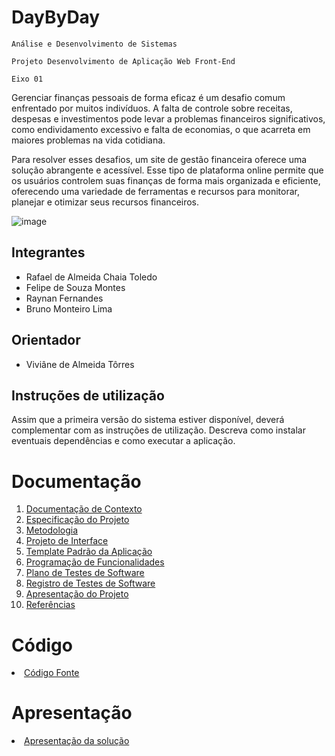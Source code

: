 # DayByDay

`Análise e Desenvolvimento de Sistemas`

`Projeto Desenvolvimento de Aplicação Web Front-End`

`Eixo 01`

Gerenciar finanças pessoais de forma eficaz é um desafio comum enfrentado por muitos indivíduos. A falta de controle sobre receitas, despesas e investimentos pode levar a problemas financeiros significativos, como endividamento excessivo e falta de economias, o que acarreta em maiores problemas na vida cotidiana.

Para resolver esses desafios, um site de gestão financeira oferece uma solução abrangente e acessível. Esse tipo de plataforma online permite que os usuários controlem suas finanças de forma mais organizada e eficiente, oferecendo uma variedade de ferramentas e recursos para monitorar, planejar e otimizar seus recursos financeiros.

![image](https://github.com/ICEI-PUC-Minas-PMV-ADS/pmv-ads-2024-e1-proj-web-t2-daybyday/assets/87545086/c198a6a4-4086-45be-8cbb-a4ac0a2cdf62)

## Integrantes

- Rafael de Almeida Chaia Toledo
- Felipe de Souza Montes
- Raynan Fernandes
- Bruno Monteiro Lima

## Orientador

- Viviâne de Almeida Tôrres

## Instruções de utilização

Assim que a primeira versão do sistema estiver disponível, deverá complementar com as instruções de utilização. Descreva como instalar eventuais dependências e como executar a aplicação.

# Documentação

<ol>
<li><a href="docs/01-Documentação de Contexto.md"> Documentação de Contexto</a></li>
<li><a href="docs/02-Especificação do Projeto.md"> Especificação do Projeto</a></li>
<li><a href="docs/03-Metodologia.md"> Metodologia</a></li>
<li><a href="docs/04-Projeto de Interface.md"> Projeto de Interface</a></li>
<li><a href="docs/05-Template Padrão da Aplicação.md"> Template Padrão da Aplicação</a></li>
<li><a href="docs/06-Programação de Funcionalidades.md"> Programação de Funcionalidades</a></li>
<li><a href="docs/07-Plano de Testes de Software.md"> Plano de Testes de Software</a></li>
<li><a href="docs/08-Registro de Testes de Software.md"> Registro de Testes de Software</a></li>
<li><a href="docs/09-Apresentação do Projeto.md"> Apresentação do Projeto</a></li>
<li><a href="docs/10-Referências.md"> Referências</a></li>
</ol>

# Código

<li><a href="src/README.md"> Código Fonte</a></li>

# Apresentação

<li><a href="presentation/README.md"> Apresentação da solução</a></li>

